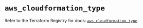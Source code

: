 # `aws_cloudformation_type`

Refer to the Terraform Registry for docs: [`aws_cloudformation_type`](https://registry.terraform.io/providers/hashicorp/aws/5.40.0/docs/resources/cloudformation_type).

